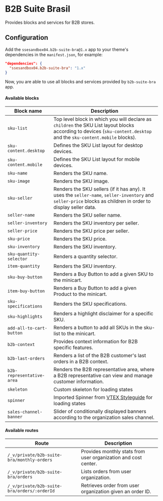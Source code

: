 # B2B Suite Brasil

Provides blocks and services for B2B stores.

## Configuration

Add the `ssesandbox04.b2b-suite-bra@1.x` app to your theme's dependencies in the `manifest.json`, for example:

```json
"dependencies": {
  "ssesandbox04.b2b-suite-bra": "1.x"
}
```

Now, you are able to use all blocks and services provided by `b2b-suite-bra` app.

#### Available blocks

| Block name                | Description                                                                                                                                                          |
| ------------------------- | -------------------------------------------------------------------------------------------------------------------------------------------------------------------- |
| `sku-list`                | Top level block in which you will declare as `children` the SKU List layout blocks according to devices (`sku-content.desktop` and the `sku-content.mobile` blocks). |
| `sku-content.desktop`     | Defines the SKU List layout for desktop devices.                                                                                                                     |
| `sku-content.mobile`      | Defines the SKU List layout for mobile devices.                                                                                                                      |
| `sku-name`                | Renders the SKU name.                                                                                                                                                |
| `sku-image`               | Renders the SKU image.                                                                                                                                               |
| `sku-seller`              | Renders the SKU sellers (if it has any). It uses the `seller-name`, `seller-inventory` and `seller-price` blocks as children in order to display seller data.        |
| `seller-name`             | Renders the SKU seller name.                                                                                                                                         |
| `seller-inventory`        | Renders the SKU inventory per seller.                                                                                                                                |
| `seller-price`            | Renders the SKU price per seller.                                                                                                                                    |
| `sku-price`               | Renders the SKU price.                                                                                                                                               |
| `sku-inventory`           | Renders the SKU inventory.                                                                                                                                           |
| `sku-quantity-selector`   | Renders a quantity selector.                                                                                                                                         |
| `item-quantity`           | Renders the SKU inventory.                                                                                                                                           |
| `sku-buy-button`          | Renders a Buy Button to add a given SKU to the minicart.                                                                                                             |
| `item-buy-button`         | Renders a Buy Button to add a given Product to the minicart.                                                                                                         |
| `sku-specifications`      | Renders the SKU specifications.                                                                                                                                      |
| `sku-highlights`          | Renders a highlight disclaimer for a specific SKU.                                                                                                                   |
| `add-all-to-cart-button`  | Renders a button to add all SKUs in the sku-list to the minicart.                                                                                                    |
| `b2b-context`             | Provides context information for B2B specific features.                                                                                                              |
| `b2b-last-orders`         | Renders a list of the B2B customer's last orders in a B2B context.                                                                                                   |
| `b2b-representative-area` | Renders the B2B representative area, where a B2B representative can view and manage customer information.                                                            |
| `skeleton`                | Custom skeleton for loading states                                                                                                                                   |
| `spinner`                 | Imported Spinner from [VTEX Styleguide](https://styleguide.vtex.com/) for loading states                                                                             |
| `sales-channel-banner`    | Slider of conditionally displayed banners according to the organization sales channel.                                                                               |

#### Available routes

| Route                                       | Description                                                    |
| ------------------------------------------- | -------------------------------------------------------------- |
| `/_v/private/b2b-suite-bra/monthly-orders`  | Provides monthly stats from user organization and cost center. |
| `/_v/private/b2b-suite-bra/orders`          | Lists orders from user organization.                           |
| `/_v/private/b2b-suite-bra/orders/:orderId` | Retrieves order from user organization given an order ID.      |
